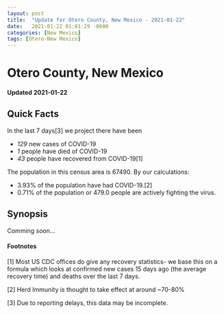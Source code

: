 ```yaml
---
layout: post
title:  "Update for Otero County, New Mexico - 2021-01-22"
date:   2021-01-22 01:01:29 -0600
categories: [New Mexico]
tags: [Otero-New Mexico]
---
```


# Otero County, New Mexico
#### Updated 2021-01-22

## Quick Facts

In the last 7 days[3] we project there have been
- *129* new cases of COVID-19
- *1* people have died of COVID-19
- *43* people have recovered from COVID-19[1]

The population in this census area is 67490. By our calculations:
- 3.93% of the population have had COVID-19.[2]
- 0.71% of the population or 479.0 people are actively fighting the virus.

## Synopsis

Comming soon...


#### Footnotes

[1] Most US CDC offices do give any recovery statistics- we base this on a formula which looks at confirmed new cases
15 days ago (the average recovery time) and deaths over the last 7 days.

[2] Herd Immunity is thought to take effect at around ~70-80%

[3] Due to reporting delays, this data may be incomplete.
 
    